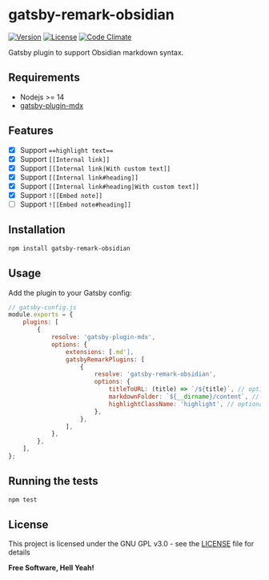# gatsby-remark-obsidian

[![Version](https://img.shields.io/github/v/tag/johackim/gatsby-remark-obsidian.svg?colorA=181C31&colorB=212839&label=version&sort=semver&style=flat-square)](https://github.com/johackim/gatsby-remark-obsidian/releases)
[![License](https://img.shields.io/badge/license-GPL%20v3%2B-yellow.svg?style=flat-square&colorA=181C31&colorB=212839)](https://raw.githubusercontent.com/johackim/gatsby-remark-obsidian/master/LICENSE)
[![Code Climate](https://img.shields.io/codeclimate/maintainability/johackim/gatsby-remark-obsidian.svg?style=flat-square&colorA=181C31&colorB=212839)](https://codeclimate.com/github/johackim/gatsby-remark-obsidian)

Gatsby plugin to support Obsidian markdown syntax.

## Requirements

- Nodejs >= 14
- [gatsby-plugin-mdx](https://www.gatsbyjs.com/plugins/gatsby-plugin-mdx/)

## Features

- [x] Support `==highlight text==`
- [x] Support `[[Internal link]]`
- [x] Support `[[Internal link|With custom text]]`
- [x] Support `[[Internal link#heading]]`
- [x] Support `[[Internal link#heading|With custom text]]`
- [x] Support `![[Embed note]]`
- [ ] Support `![[Embed note#heading]]`

## Installation

```bash
npm install gatsby-remark-obsidian
```

## Usage

Add the plugin to your Gatsby config:

```js
// gatsby-config.js
module.exports = {
    plugins: [
        {
            resolve: 'gatsby-plugin-mdx',
            options: {
                extensions: [.md'],
                gatsbyRemarkPlugins: [
                    {
                        resolve: 'gatsby-remark-obsidian',
                        options: {
                            titleToURL: (title) => `/${title}`, // optional
                            markdownFolder: `${__dirname}/content`, // optional
                            highlightClassName: 'highlight', // optional
                        },
                    },
                ],
            },
        },
    ],
};
```

## Running the tests

```bash
npm test
```

## License

This project is licensed under the GNU GPL v3.0 - see the [LICENSE](https://raw.githubusercontent.com/johackim/gatsby-remark-obsidian/master/LICENSE) file for details

**Free Software, Hell Yeah!**
